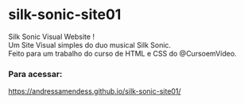 # silk-sonic-site01
Silk Sonic Visual Website ! <br>
Um Site Visual simples do duo musical Silk Sonic. <br>
Feito para um trabalho do curso de HTML e CSS do @CursoemVídeo.

### Para acessar:
https://andressamendess.github.io/silk-sonic-site01/
